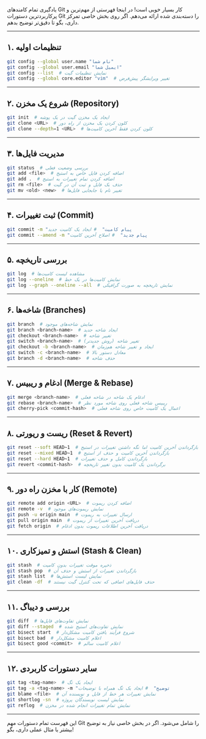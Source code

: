 
یادگیری تمام کامندهای Git کار بسیار خوبی است! در اینجا فهرستی از مهم‌ترین و پرکاربردترین دستورات Git را دسته‌بندی شده ارائه می‌دهم. اگر روی بخش خاصی تمرکز داری، بگو تا دقیق‌تر توضیح بدهم.

---

## ۱. تنظیمات اولیه

```sh
git config --global user.name "نام شما"
git config --global user.email "ایمیل شما"
git config --list  # نمایش تنظیمات گیت
git config --global core.editor "vim"  # تغییر ویرایشگر پیش‌فرض
```

---

## ۲. شروع یک مخزن (Repository)

```sh
git init  # ایجاد یک مخزن گیت در یک پوشه
git clone <URL>  # کلون کردن یک مخزن از راه دور
git clone --depth=1 <URL>  # کلون کردن فقط آخرین کامیت‌ها
```

---

## ۳. مدیریت فایل‌ها

```sh
git status  # بررسی وضعیت فعلی
git add <file>  # اضافه کردن فایل خاص به استیج
git add .  # اضافه کردن تمام تغییرات به استیج
git rm <file>  # حذف یک فایل و ثبت آن در گیت
git mv <old> <new>  # تغییر نام یا جابجایی فایل‌ها
```

---

## ۴. ثبت تغییرات (Commit)

```sh
git commit -m "پیام کامیت"  # ایجاد یک کامیت جدید
git commit --amend -m "پیام جدید"  # اصلاح آخرین کامیت
```

---

## ۵. بررسی تاریخچه

```sh
git log  # مشاهده لیست کامیت‌ها
git log --oneline  # نمایش کامیت‌ها در یک خط
git log --graph --oneline --all  # نمایش تاریخچه به صورت گرافیکی
```

---

## ۶. شاخه‌ها (Branches)

```sh
git branch  # نمایش شاخه‌های موجود
git branch <branch-name>  # ایجاد شاخه جدید
git checkout <branch-name>  # تغییر شاخه
git switch <branch-name>  # تغییر شاخه (روش جدیدتر)
git checkout -b <branch-name>  # ایجاد و تغییر شاخه هم‌زمان
git switch -c <branch-name>  # معادل دستور بالا
git branch -d <branch-name>  # حذف شاخه
```

---

## ۷. ادغام و ریبیس (Merge & Rebase)

```sh
git merge <branch-name>  # ادغام یک شاخه در شاخه فعلی
git rebase <branch-name>  # ریبیس شاخه فعلی روی شاخه مورد نظر
git cherry-pick <commit-hash>  # اعمال یک کامیت خاص روی شاخه فعلی
```

---

## ۸. ریست و ریورتی (Reset & Revert)

```sh
git reset --soft HEAD~1  # بازگرداندن آخرین کامیت اما نگه داشتن تغییرات در استیج
git reset --mixed HEAD~1  # بازگرداندن آخرین کامیت و حذف از استیج
git reset --hard HEAD~1  # بازگرداندن کامل و حذف تغییرات
git revert <commit-hash>  # برگرداندن یک کامیت بدون تغییر تاریخچه
```

---

## ۹. کار با مخزن راه دور (Remote)

```sh
git remote add origin <URL>  # اضافه کردن ریموت
git remote -v  # نمایش ریموت‌های موجود
git push -u origin main  # ارسال تغییرات به ریموت
git pull origin main  # دریافت آخرین تغییرات از ریموت
git fetch origin  # دریافت آخرین اطلاعات ریموت بدون ادغام
```

---

## ۱۰. استش و تمیزکاری (Stash & Clean)

```sh
git stash  # ذخیره موقت تغییرات بدون کامیت
git stash pop  # بازگرداندن تغییرات از استش و حذف آن
git stash list  # نمایش لیست استش‌ها
git clean -df  # حذف فایل‌های اضافی که تحت کنترل گیت نیستند
```

---

## ۱۱. بررسی و دیباگ

```sh
git diff  # نمایش تفاوت‌های فایل‌ها
git diff --staged  # نمایش تفاوت‌های استیج شده
git bisect start  # شروع فرآیند یافتن کامیت مشکل‌دار
git bisect bad  # اعلام کامیت مشکل‌دار
git bisect good <commit>  # اعلام کامیت سالم
```

---

## ۱۲. سایر دستورات کاربردی

```sh
git tag <tag-name>  # ایجاد یک تگ
git tag -a <tag-name> -m "توضیح"  # ایجاد یک تگ همراه با توضیحات
git blame <file>  # نمایش تغییرات هر خط از فایل و نویسنده آن
git shortlog -sn  # نمایش لیست نویسندگان پروژه
git reflog  # نمایش تمام تغییرات انجام شده در مخزن
```

---

این فهرست تمام دستورات مهم Git را شامل می‌شود. اگر در بخش خاصی نیاز به توضیح بیشتر یا مثال عملی داری، بگو!